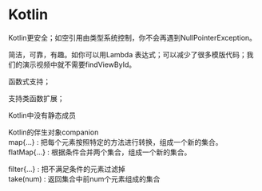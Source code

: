 # Kotlin

Kotlin更安全；如空引用由类型系统控制，你不会再遇到NullPointerException。

简洁，可靠，有趣。如你可以用Lambda 表达式；可以减少了很多模版代码；我们的演示视频中就不需要findViewById。

函数式支持；

支持类函数扩展；

Kotlin中没有静态成员

Kotlin的伴生对象companion  
map{...} : 把每个元素按照特定的方法进行转换，组成一个新的集合。  
flatMap{...} : 根据条件合并两个集合，组成一个新的集合。  

filter{...} : 把不满足条件的元素过滤掉  
take(num) : 返回集合中前num个元素组成的集合  